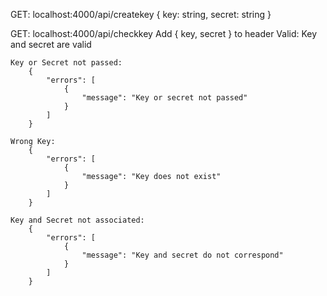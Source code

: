 GET: localhost:4000/api/createkey
    {
        key: string,
        secret: string
    }

GET: localhost:4000/api/checkkey
Add { key, secret } to header
    Valid:
        Key and secret are valid

    Key or Secret not passed:
        {
            "errors": [
                {
                    "message": "Key or secret not passed"
                }
            ]
        }

    Wrong Key:
        {
            "errors": [
                {
                    "message": "Key does not exist"
                }
            ]
        }

    Key and Secret not associated:
        {
            "errors": [
                {
                    "message": "Key and secret do not correspond"
                }
            ]
        }